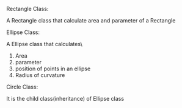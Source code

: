 Rectangle Class:

A Rectangle class that calculate area and parameter of a Rectangle

Ellipse Class:

A Ellipse class that calculates\
1. Area
2. parameter
3. position of points in an ellipse
4. Radius of curvature

Circle Class:

It is the child class(inheritance) of Ellipse class
